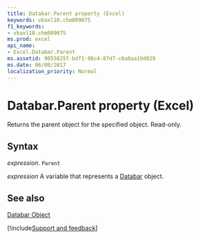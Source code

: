 ```yaml
---
title: Databar.Parent property (Excel)
keywords: vbaxl10.chm809075
f1_keywords:
- vbaxl10.chm809075
ms.prod: excel
api_name:
- Excel.Databar.Parent
ms.assetid: 9055825f-bdf1-98c4-87d7-c6a0aa19d029
ms.date: 06/08/2017
localization_priority: Normal
---
```



# Databar.Parent property (Excel)

Returns the parent object for the specified object. Read-only.


## Syntax

_expression_. `Parent`

_expression_ A variable that represents a [Databar](Excel.Databar.md) object.


## See also


[Databar Object](Excel.Databar.md)

[!include[Support and feedback](~/includes/feedback-boilerplate.md)]